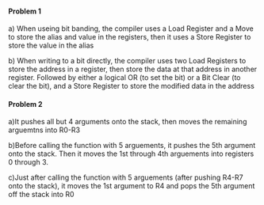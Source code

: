 #### Problem 1

a) When useing bit banding, the compiler uses a Load Register and a Move to store the alias and value in the registers, then it uses a Store Register to store the value in the alias

b) When writing to a bit directly, the compiler uses two Load Registers to store the address in a register, then store the data at that address in another register.  Followed by either a logical OR (to set the bit) or a Bit Clear (to clear the bit), and a Store Register to store the modified data in the address

#### Problem 2
a)It pushes all but 4 arguments onto the stack, then moves the remaining arguemtns into R0-R3

b)Before calling the function with 5 arguements, it pushes the 5th argument onto the stack.  Then it moves the 1st through 4th arguements into registers 0 through 3.

c)Just after calling the function with 5 arguements (after pushing R4-R7 onto the stack), it moves the 1st argument to R4 and pops the 5th argument off the stack into R0
